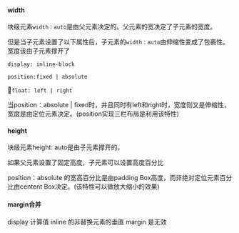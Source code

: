#### width

块级元素`width：auto`是由父元素决定的。父元素的宽决定了子元素的宽度。

但是当子元素设置了以下属性后，子元素的`width：auto`由伸缩性变成了包裹性。宽度该由子元素撑开了

`display: inline-block` 

`position:fixed | absolute `

`float: left | right`



当position：absolute | fixed时，并且同时有left和right时，宽度则又是伸缩性，宽度是由定位元素决定。(position实现三栏布局是利用该特性)



#### height

块级元素height: auto是由子元素撑开的。

如果父元素设置了固定高度，子元素可以设置高度百分比

position：absolute 的宽高百分比是由padding Box高度，而非绝对定位元素百分比由centent Box决定。(该特性可以做放大缩小的效果)



#### margin合并

display 计算值 inline 的非替换元素的垂直 margin 是无效